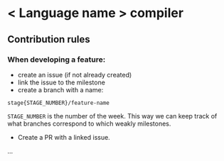 # < Language name > compiler

## Contribution rules

### When developing a feature: 
- create an issue (if not already created)
- link the issue to the milestone
- create a branch with a name: 
```
stage{STAGE_NUMBER}/feature-name
```
`STAGE_NUMBER` is the number of the week. This way we can keep track of what branches correspond to which weakly milestones. 
- Create a PR with a linked issue. 

...